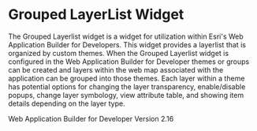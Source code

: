 # Grouped LayerList Widget
The Grouped Layerlist widget is a widget for utilization within Esri's Web Application Builder for Developers. This widget provides a layerlist that is organized by custom themes. When the Grouped Layerlist widget is configured in the Web Application Builder for Developer themes or groups can be created and layers within the web map associated with the application can be grouped into those themes. Each layer within a theme has  potential options for changing the layer transparency, enable/disable popups, change layer symbology, view attribute table, and showing item details depending on the layer type.

Web Application Builder for Developer Version 2.16

